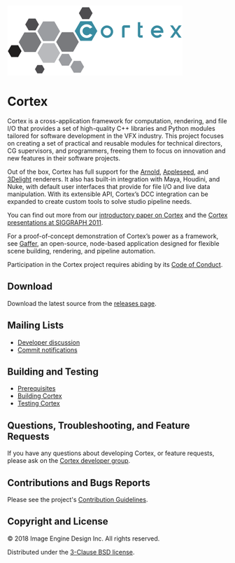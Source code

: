 ![Cortex](graphics/CortexLogo.svg)


# Cortex #

Cortex is a cross-application framework for computation, rendering, and file I/O that provides a set of high-quality C++ libraries and Python modules tailored for software development in the VFX industry. This project focuses on creating a set of practical and reusable modules for technical directors, CG supervisors, and programmers, freeing them to focus on innovation and new features in their software projects.

Out of the box, Cortex has full support for the [Arnold](https://www.arnoldrenderer.com/arnold/), [Appleseed](https://appleseedhq.net), and [3Delight](https://www.3delight.com) renderers. It also has built-in integration with Maya, Houdini, and Nuke, with default user interfaces that provide for file I/O and live data manipulation. With its extensible API, Cortex’s DCC integration can be expanded to create custom tools to solve studio pipeline needs.

You can find out more from our [introductory paper on Cortex](https://github.com/ImageEngine/cortex/wiki/pdfs/AnOpenSourceFrameworkForVisualEffectsSoftwareDevelopment.pdf) and the [Cortex presentations at SIGGRAPH 2011](https://vimeo.com/album/5504655).

For a proof-of-concept demonstration of Cortex’s power as a framework, see [Gaffer](https://gafferhq.org), an open-source, node-based application designed for flexible scene building, rendering, and pipeline automation.

Participation in the Cortex project requires abiding by its [Code of Conduct](https://github.com/ImageEngine/cortex/blob/master/CODE_OF_CONDUCT.md).


## Download ##

Download the latest source from the [releases page](https://github.com/ImageEngine/cortex/releases).


## Mailing Lists ##

- [Developer discussion](https://groups.google.com/group/cortexdev)
- [Commit notifications](https://groups.google.com/group/cortexcommits)

## Building and Testing ##

- [Prerequisites](https://github.com/ImageEngine/cortex/wiki/Building#prerequisites)
- [Building Cortex](https://github.com/ImageEngine/cortex/wiki/Building#building)
- [Testing Cortex](https://github.com/ImageEngine/cortex/wiki/Building#testing-and-documentation)


## Questions, Troubleshooting, and Feature Requests ##

If you have any questions about developing Cortex, or feature requests, please ask on the [Cortex developer group](https://groups.google.com/group/cortexdev).


## Contributions and Bugs Reports ##

Please see the project's [Contribution Guidelines](https://github.com/ImageEngine/cortex/blob/master/CONTRIBUTING.md).


## Copyright and License ##

© 2018 Image Engine Design Inc. All rights reserved.

Distributed under the [3-Clause BSD license](https://github.com/ImageEngine/cortex/blob/master/LICENSE).
